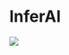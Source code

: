 # InferAI

![](https://storage.googleapis.com/ethglobal-api-production/projects%2F21kyn%2Fimages%2Fnew.png)
